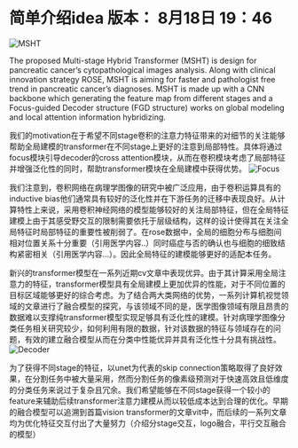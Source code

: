 
# 简单介绍idea  版本： 8月18日 19：46
![MSHT](https://user-images.githubusercontent.com/50575108/139060018-fb06dab1-25bf-462c-9d29-c37eed1e3e02.jpg)

The proposed Multi-stage Hybrid Transformer (MSHT) is design for pancreatic cancer’s cytopathological images analysis. Along with clinical innovation strategy ROSE, MSHT is aiming for faster and pathologist free trend in pancreatic cancer’s diagnoses. MSHT is made up with a CNN backbone which generating the feature map from different stages and a Focus-guided Decoder structure (FGD structure) works on global modeling and local attention information hybridizing.


我们的motivation在于希望不同stage卷积的注意力特征带来的对细节的关注能够帮助全局建模的transformer在不同stage上更好的注意到局部特性。具体将通过focus模块引导decoder的cross attention模块，从而在卷积模块考虑了局部特征并增强泛化性的同时，帮助transformer模块在全局建模中获得优势。
![Focus](https://user-images.githubusercontent.com/50575108/139060041-0562c141-008a-4af1-aa2c-134dc7a80f59.jpg)

我们注意到，卷积网络在病理学图像的研究中被广泛应用，由于卷积运算具有的inductive bias他们通常具有较好的泛化性并在下游任务的迁移中表现良好。从计算特性上来说，采用卷积神经网络的模型能够较好的关注局部特征，但在全局特征建模上由于其感受野交互的限制需要依托于层级结构，这样的设计使得其在关注全局特征时局部特征的重要性被削弱了。在rose数据中，全局的细胞分布与细胞间相对位置关系十分重要（引用医学内容..）同时癌症与否的确认也与细胞的细致结构紧密相关（引用医学内容…）。因此全局特征的建模能够更好的适配本任务。

新兴的transformer模型在一系列近期cv文章中表现优异。由于其计算采用全局注意力的特征，transformer模型具有全局建模上更加优异的性能，对于不同位置的目标区域能够更好的综合考虑。为了结合两大类网络的优势，一系列计算机视觉领域的文章进行了融合模型的探究，与该领域不同的是，医学图像领域有限且昂贵的数据难以支撑纯transformer模型实现足够具有泛化性的建模。针对病理学图像分类任务相关研究较少，如何利用有限的数据，针对该数据的特征与领域存在的问题，有效的建立融合模型从而在分类中性能优异并具有泛化性十分具有挑战性。
![Decoder](https://user-images.githubusercontent.com/50575108/139060071-e34394c1-08a5-40e0-b4a4-9b1032722c64.jpg)

为了获得不同stage的特征，以unet为代表的skip connection策略取得了良好效果，在分割任务中被大量采用，然而分割任务的像素级预测对于快速高效且低维度的分类任务来说过于复杂且冗余。我们希望能够在不同stage获得一个较小的feature来辅助后续transformer注意力建模从而以较低成本达到合理的优化。早期的融合模型可以追溯到首篇vision transformer的文章vit中，而后续的一系列文章均为优化特征交互付出了大量努力（介绍分stage交互，logo融合，平行交互融合的模型）
